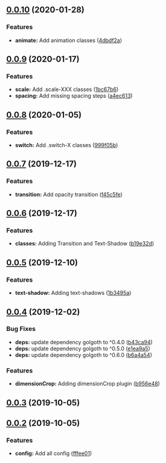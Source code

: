 ## [0.0.10](https://github.com/pixelastic/tailwind-config-norska/compare/0.0.9...0.0.10) (2020-01-28)


### Features

* **animate:** Add animation classes ([4dbdf2a](https://github.com/pixelastic/tailwind-config-norska/commit/4dbdf2a8585a97397b1a0b92e4abcbb432e53c88))

## [0.0.9](https://github.com/pixelastic/tailwind-config-norska/compare/0.0.8...0.0.9) (2020-01-17)


### Features

* **scale:** Add .scale-XXX classes ([1bc67b6](https://github.com/pixelastic/tailwind-config-norska/commit/1bc67b694d88fe963285cc2145d1edeb6be1c2e4))
* **spacing:** Add missing spacing steps ([a4ec613](https://github.com/pixelastic/tailwind-config-norska/commit/a4ec61333dea7e6a132b04b7461f9a14db286a6f))

## [0.0.8](https://github.com/pixelastic/tailwind-config-norska/compare/0.0.7...0.0.8) (2020-01-05)


### Features

* **switch:** Add .switch-X classes ([999f05b](https://github.com/pixelastic/tailwind-config-norska/commit/999f05b4a560b1ac135852e844aff4718e8bae99))

## [0.0.7](https://github.com/pixelastic/tailwind-config-norska/compare/0.0.6...0.0.7) (2019-12-17)


### Features

* **transition:** Add opacity transition ([f45c5fe](https://github.com/pixelastic/tailwind-config-norska/commit/f45c5feb77105ea2044587455c4c2dd17aa70fa8))

## [0.0.6](https://github.com/pixelastic/tailwind-config-norska/compare/0.0.5...0.0.6) (2019-12-17)


### Features

* **classes:** Adding Transition and Text-Shadow ([b19e32d](https://github.com/pixelastic/tailwind-config-norska/commit/b19e32d38810b537bca84aef79524ddbfe06eda3))

## [0.0.5](https://github.com/pixelastic/tailwind-config-norska/compare/0.0.4...0.0.5) (2019-12-10)


### Features

* **text-shadow:** Adding text-shadows ([1b3495a](https://github.com/pixelastic/tailwind-config-norska/commit/1b3495accbbf6cdd769fd634559d777713793a7c))

## [0.0.4](https://github.com/pixelastic/tailwind-config-norska/compare/0.0.3...0.0.4) (2019-12-02)


### Bug Fixes

* **deps:** update dependency golgoth to ^0.4.0 ([b43ca94](https://github.com/pixelastic/tailwind-config-norska/commit/b43ca9468ad81d387314f61ebd5ac7096ea2ebe1))
* **deps:** update dependency golgoth to ^0.5.0 ([e1ea9a5](https://github.com/pixelastic/tailwind-config-norska/commit/e1ea9a58a2dd084cd43fb312b82e13ac36463303))
* **deps:** update dependency golgoth to ^0.6.0 ([b6a4a54](https://github.com/pixelastic/tailwind-config-norska/commit/b6a4a543a989a10ea8e4f3670d14c5577f3a33d0))


### Features

* **dimensionCrop:** Adding dimensionCrop plugin ([b956e48](https://github.com/pixelastic/tailwind-config-norska/commit/b956e48e31085dfb74f230cb39e122d6bce795bf))



## [0.0.3](https://github.com/pixelastic/tailwind-config-norska/compare/0.0.2...0.0.3) (2019-10-05)



## [0.0.2](https://github.com/pixelastic/tailwind-config-norska/compare/fffee010c5cf550ca01b6df5fcd6c7151b01e39b...0.0.2) (2019-10-05)


### Features

* **config:** Add all config ([fffee01](https://github.com/pixelastic/tailwind-config-norska/commit/fffee010c5cf550ca01b6df5fcd6c7151b01e39b))

